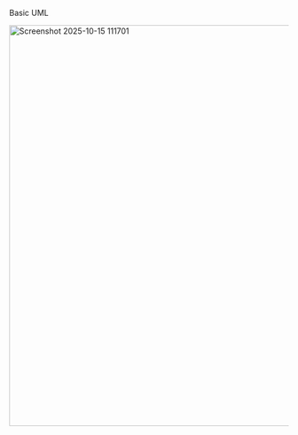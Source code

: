 Basic UML

<img width="1169" height="724" alt="Screenshot 2025-10-15 111701" src="https://github.com/user-attachments/assets/a5daef86-eda6-4889-b343-47e87db4211c" />
